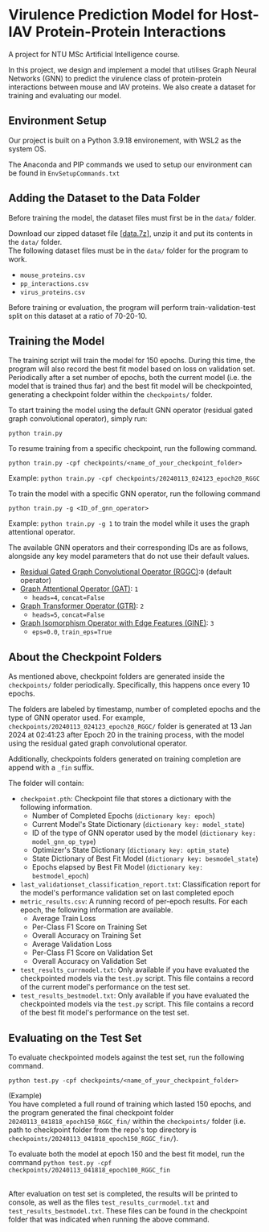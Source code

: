 # Virulence Prediction Model for Host-IAV Protein-Protein Interactions
A project for NTU MSc Artificial Intelligence course. 

In this project, we design and implement a model that utilises Graph Neural Networks (GNN) to predict the virulence class of protein-protein interactions between mouse and IAV proteins.
We also create a dataset for training and evaluating our model.

## Environment Setup
Our project is built on a Python 3.9.18 environement, with WSL2 as the system OS.

The Anaconda and PIP commands we used to setup our environment can be found in `EnvSetupCommands.txt`

## Adding the Dataset to the Data Folder
Before training the model, the dataset files must first be in the `data/` folder.

Download our zipped dataset file [[data.7z](https://drive.google.com/file/d/14-blNX-A8Y_cuFcGMr7RhixJRrCdZzgZ/view?usp=sharing)], unzip it and put its contents in the `data/` folder. <br>
The following dataset files must be in the `data/` folder for the program to work.
* `mouse_proteins.csv`
* `pp_interactions.csv`
* `virus_proteins.csv`

Before training or evaluation, the program will perform train-validation-test split on this dataset at a ratio of 70-20-10.

## Training the Model
The training script will train the model for 150 epochs.
During this time, the program will also record the best fit model based on loss on validation set.
Periodically after a set number of epochs, both the current model (i.e. the model that is trained thus far) and the best fit model will be checkpointed, generating a checkpoint folder within the `checkpoints/` folder.

To start training the model using the default GNN operator (residual gated graph convolutional operator), simply run:
```
python train.py
```

To resume training from a specific checkpoint, run the following command.
```
python train.py -cpf checkpoints/<name_of_your_checkpoint_folder>
```
Example: `python train.py -cpf checkpoints/20240113_024123_epoch20_RGGC`

To train the model with a specific GNN operator, run the following command
```
python train.py -g <ID_of_gnn_operator>
```
Example: `python train.py -g 1` to train the model while it uses the graph attentional operator.

The available GNN operators and their corresponding IDs are as follows, alongside any key model parameters that do not use their default values.
* [Residual Gated Graph Convolutional Operator (RGGC)](https://pytorch-geometric.readthedocs.io/en/latest/generated/torch_geometric.nn.conv.ResGatedGraphConv.html):`0` (default operator)
* [Graph Attentional Operator (GAT)](https://pytorch-geometric.readthedocs.io/en/latest/generated/torch_geometric.nn.conv.GATConv.html): `1`
  * `heads=4`, `concat=False`
* [Graph Transformer Operator (GTR)](https://pytorch-geometric.readthedocs.io/en/latest/generated/torch_geometric.nn.conv.TransformerConv.html): `2`
  * `heads=5`, `concat=False`
* [Graph Isomorphism Operator with Edge Features (GINE)](https://pytorch-geometric.readthedocs.io/en/latest/generated/torch_geometric.nn.conv.GINEConv.html): `3`
  * `eps=0.0`, `train_eps=True`

## About the Checkpoint Folders
As mentioned above, checkpoint folders are generated inside the `checkpoints/` folder periodically. 
Specifically, this happens once every 10 epochs.

The folders are labeled by timestamp, number of completed epochs and the type of GNN operator used. 
For example, `checkpoints/20240113_024123_epoch20_RGGC/` folder is generated at 13 Jan 2024 at 02:41:23 after Epoch 20 in the training process, with the model using the residual gated graph convolutional operator.

Additionally, checkpoints folders generated on training completion are append with a `_fin` suffix.

The folder will contain:
* `checkpoint.pth`: Checkpoint file that stores a dictionary with the following information.
  * Number of Completed Epochs (`dictionary key: epoch`)
  * Current Model's State Dictionary  (`dictionary key: model_state`)
  * ID of the type of GNN operator used by the model (`dictionary key: model_gnn_op_type`)
  * Optimizer's State Dictionary (`dictionary key: optim_state`)
  * State Dictionary of Best Fit Model  (`dictionary key: besmodel_state`)
  * Epochs elapsed by Best Fit Model  (`dictionary key: bestmodel_epoch`)
* `last_validationset_classification_report.txt`: Classification report for the model's performance validation set on last completed epoch
* `metric_results.csv`: A running record of per-epoch results. For each epoch, the following information are available.
  * Average Train Loss
  * Per-Class F1 Score on Training Set
  * Overall Accuracy on Training Set
  * Average Validation Loss
  * Per-Class F1 Score on Validation Set
  * Overall Accuracy on Validation Set
* `test_results_currmodel.txt`: Only available if you have evaluated the checkpointed models via the `test.py` script. This file contains a record of the current model's performance on the test set.
* `test_results_bestmodel.txt`: Only available if you have evaluated the checkpointed models via the `test.py` script. This file contains a record of the best fit model's performance on the test set.

## Evaluating on the Test Set
To evaluate checkpointed models against the test set, run the following command.
```
python test.py -cpf checkpoints/<name_of_your_checkpoint_folder>
```
(Example)<br>
You have completed a full round of training which lasted 150 epochs, and the program generated the final checkpoint folder `20240113_041818_epoch150_RGGC_fin/` within the `checkpoints/` folder (i.e. path to checkpoint folder from the repo's top directory is `checkpoints/20240113_041818_epoch150_RGGC_fin/`).

To evaluate both the model at epoch 150 and the best fit model, run the command `python test.py -cpf checkpoints/20240113_041818_epoch100_RGGC_fin`<br><br>

After evaluation on test set is completed, the results will be printed to console, as well as the files `test_results_currmodel.txt` and `test_results_bestmodel.txt`.
These files can be found in the checkpoint folder that was indicated when running the above command.
